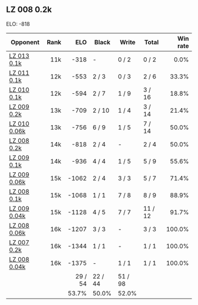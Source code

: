 ## LZ 008 0.2k ##

ELO: -818

Opponent | Rank | ELO | Black | Write | Total | Win rate
---------|-----:|----:|-------|-------|-------|-------:
[LZ 013 0.1k](LZ%20013%200.1k.md) | 11k | -318 | - | 0 / 2 | 0 / 2 | 0.0%
[LZ 011 0.1k](LZ%20011%200.1k.md) | 12k | -553 | 2 / 3 | 0 / 3 | 2 / 6 | 33.3%
[LZ 010 0.1k](LZ%20010%200.1k.md) | 12k | -594 | 2 / 7 | 1 / 9 | 3 / 16 | 18.8%
[LZ 009 0.2k](LZ%20009%200.2k.md) | 13k | -709 | 2 / 10 | 1 / 4 | 3 / 14 | 21.4%
[LZ 010 0.06k](LZ%20010%200.06k.md) | 13k | -756 | 6 / 9 | 1 / 5 | 7 / 14 | 50.0%
[LZ 008 0.2k](LZ%20008%200.2k.md) | 14k | -818 | 2 / 4 | - | 2 / 4 | 50.0%
[LZ 009 0.1k](LZ%20009%200.1k.md) | 14k | -936 | 4 / 4 | 1 / 5 | 5 / 9 | 55.6%
[LZ 009 0.06k](LZ%20009%200.06k.md) | 15k | -1062 | 2 / 4 | 3 / 3 | 5 / 7 | 71.4%
[LZ 008 0.1k](LZ%20008%200.1k.md) | 15k | -1068 | 1 / 1 | 7 / 8 | 8 / 9 | 88.9%
[LZ 009 0.04k](LZ%20009%200.04k.md) | 15k | -1128 | 4 / 5 | 7 / 7 | 11 / 12 | 91.7%
[LZ 008 0.06k](LZ%20008%200.06k.md) | 16k | -1207 | 3 / 3 | - | 3 / 3 | 100.0%
[LZ 007 0.2k](LZ%20007%200.2k.md) | 16k | -1344 | 1 / 1 | - | 1 / 1 | 100.0%
[LZ 008 0.04k](LZ%20008%200.04k.md) | 16k | -1375 | - | 1 / 1 | 1 / 1 | 100.0%
 | | | 29 / 54 | 22 / 44 | 51 / 98 | 
 | | | 53.7% | 50.0% | 52.0% | 
